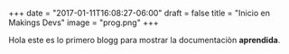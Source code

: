+++
date = "2017-01-11T16:08:27-06:00"
draft = false
title = "Inicio en Makings Devs"
image = "prog.png"
+++

Hola este es lo primero blogg para mostrar la documentaciòn **aprendida**. 
